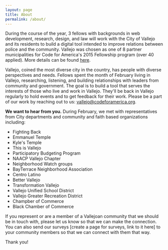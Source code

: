 ```yaml
---
layout: page
title: About
permalink: /about/
---
```


During the course of the year, 3 fellows with backgrounds in web development, research, design, and law will work with the City of Vallejo and its residents to build a digital tool intended to improve relations between police and the community. Vallejo was chosen as one of 8 partner municipalities for Code for America's 2015 Fellowship program (over 40 applied). More details can be found [here](http://www.codeforamerica.org/governments/vallejo/).

Vallejo, coined the most diverse city in the country, has people with diverse perspectives and needs. Fellows spent the month of February living in Vallejo, researching, listening, and building relationships with leaders from community and government. The goal is to build a tool that serves the interests of those who live and work in Vallejo. They'll be back in Vallejo regularly to hold events and to get feedback for their work. Please be a part of our work by reaching out to us: vallejo@codeforamerica.org.

<b>We want to hear from you.</b>
During February, we met with representatives from City departments and community and faith based organizations including:

* Fighting Back
* Emmanuel Temple
* Kyle's Temple
* This is Vallejo
* Participatory Budgeting Program
* NAACP Vallejo Chapter
* Neighborhood Watch groups
* BayTerrace Neighborhood Association
* Centro Latino
* Better Vallejo
* Transformation Vallejo
* Vallejo Unified School District
* Vallejo Greater Recreation District
* Champber of Commerce
* Black Chamber of Commerce

If you represent or are a member of a Vallejoan community that we should be in touch with, please let us know so that we can make the connection. You can also send our surveys [create a page for surveys, link to it here] to your community members so that we can connect with them that way.

Thank you!
